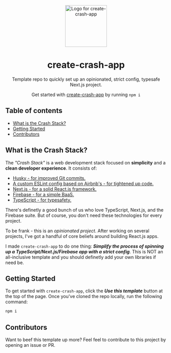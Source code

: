 <p align="center">
  <img src="http://cdn.shopify.com/s/files/1/1061/1924/products/Smirk_Cat_Emoji_grande.png?v=1571606093" width="130" alt="Logo for create-crash-app" />
</p>

<h1 align="center">
  create-crash-app
</h1>

<p align="center">
  Template repo to quickly set up an opinionated, strict config, typesafe Next.js project.
</p>

<p align="center">
  Get started with <a rel="noopener noreferrer" target="_blank" href="https://create-crash-app.vercel.app/">create-crash-app</a> by running <code>npm i</code>
</p>

<h2 id="table-of-contents">Table of contents</h2>

- <a href="#about">What is the Crash Stack?</a>
- <a href="#getting-started">Getting Started</a>
- <a href="#contributors">Contributors</a>

<h2 id="about">What is the Crash Stack?</h2>

The _"Crash Stack"_ is a web development stack focused on **simplicity** and a **clean developer experience**. It consists of: 

- [Husky - for improved Git commits.](https://github.com/t3-oss/create-t3-app)
- [A custom ESLint config based on Airbnb's - for tightened up code.](https://github.com/iamturns/eslint-config-airbnb-typescript)
- [Next.js - for a solid React.js framework.](https://nextjs.org)
- [Firebase - for a simple BaaS.](https://firebase.google.com/)
- [TypeScript - for typesafety.](https://typescriptlang.org)

There's definetly a good bunch of us who love TypeScript, Next.js, and the Firebase suite. But of course, you don't need these technologies for every project.

To be frank - this is an _opinionated project_. After working on several projects, I've got a handful of core beliefs around building React.js apps.  

I made `create-crash-app` to do one thing: **_Simplify the process of spinning up a TypeScript/Next.js/Firebase app with a strict config_**. This is NOT an all-inclusive template and you should definetly add your own libraries if need be.

<h2 id="getting-started">Getting Started</h2>

To get started with `create-crash-app`, click the **_Use this template_** button at the top of the page. Once you've cloned the repo locally, run the following command:

```bash
npm i
```

<h2 id="contributors">Contributors</h2>

Want to beef this template up more? Feel feel to contribute to this project by opening an issue or PR.
